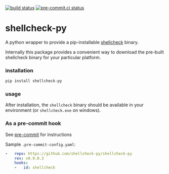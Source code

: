 [![build status](https://github.com/shellcheck-py/shellcheck-py/actions/workflows/main.yml/badge.svg)](https://github.com/shellcheck-py/shellcheck-py/actions/workflows/main.yml)
[![pre-commit.ci status](https://results.pre-commit.ci/badge/github/shellcheck-py/shellcheck-py/main.svg)](https://results.pre-commit.ci/latest/github/shellcheck-py/shellcheck-py/main)

# shellcheck-py

A python wrapper to provide a pip-installable [shellcheck] binary.

Internally this package provides a convenient way to download the pre-built
shellcheck binary for your particular platform.

### installation

```bash
pip install shellcheck-py
```

### usage

After installation, the `shellcheck` binary should be available in your
environment (or `shellcheck.exe` on windows).

### As a pre-commit hook

See [pre-commit] for instructions

Sample `.pre-commit-config.yaml`:

```yaml
-   repo: https://github.com/shellcheck-py/shellcheck-py
    rev: v0.9.0.3
    hooks:
    -   id: shellcheck
```

[shellcheck]: https://shellcheck.net
[pre-commit]: https://pre-commit.com
